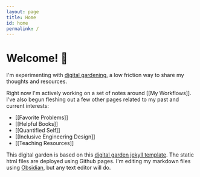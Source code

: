 ```yaml
---
layout: page
title: Home
id: home
permalink: /
---
```


# Welcome! 🌱

I'm experimenting with [digital gardening](https://maggieappleton.com/garden-history), a low friction way to share my thoughts and resources.

Right now I'm actively working on a set of notes around [[My Workflows]]. I've also begun fleshing out a few other pages related to my past and current interests:

- [[Favorite Problems]]
- [[Helpful Books]]
- [[Quantified Self]]
- [[Inclusive Engineering Design]]
- [[Teaching Resources]]

This digital garden is based on this [digital garden jekyll template](https://github.com/maximevaillancourt/digital-garden-jekyll-template). The static html files are deployed using Github pages. I'm editing my markdown files using [Obsidian](https://obsidian.md/), but any text editor will do.

<style>
  .wrapper {
    max-width: 46em;
  }
</style>
